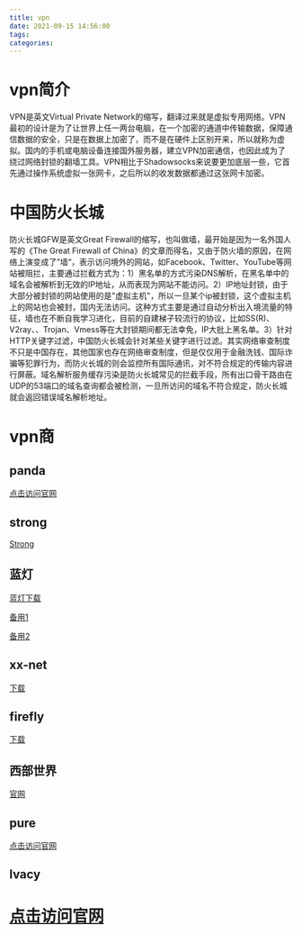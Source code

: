 ```yaml
---
title: vpn
date: 2021-09-15 14:56:00
tags:
categories:
---
```






# vpn简介

VPN是英文Virtual Private Network的缩写，翻译过来就是虚拟专用网络。VPN最初的设计是为了让世界上任一两台电脑，在一个加密的通道中传输数据，保障通信数据的安全，只是在数据上加密了，而不是在硬件上区别开来，所以就称为虚拟。国内的手机或电脑设备连接国外服务器，建立VPN加密通信，也因此成为了绕过网络封锁的翻墙工具。VPN相比于Shadowsocks来说要更加底层一些，它首先通过操作系统虚拟一张网卡，之后所以的收发数据都通过这张网卡加密。



# 中国防火长城

防火长城GFW是英文Great Firewall的缩写，也叫做墙，最开始是因为一名外国人写的《The Great Firewall of China》的文章而得名，又由于防火墙的原因，在网络上演变成了”墙“，表示访问境外的网站，如Facebook、Twitter、YouTube等网站被阻拦，主要通过拦截方式为：1）黑名单的方式污染DNS解析，在黑名单中的域名会被解析到无效的IP地址，从而表现为网站不能访问。2）IP地址封锁，由于大部分被封锁的网站使用的是"虚拟主机"，所以一旦某个ip被封锁，这个虚拟主机上的网站也会被封，国内无法访问。这种方式主要是通过自动分析出入境流量的特征，墙也在不断自我学习进化，目前的自建梯子较流行的协议，比如SS(R)、V2ray、、Trojan、Vmess等在大封锁期间都无法幸免，IP大批上黑名单。3）针对HTTP关键字过滤，中国防火长城会针对某些关键字进行过滤。其实网络审查制度不只是中国存在，其他国家也存在网络审查制度，但是仅仅用于金融洗钱、国际诈骗等犯罪行为，而防火长城的则会监控所有国际通讯，对不符合规定的传输内容进行屏蔽。域名解析服务缓存污染是防火长城常见的拦截手段，所有出口骨干路由在UDP的53端口的域名查询都会被检测，一旦所访问的域名不符合规定，防火长城就会返回错误域名解析地址。

# vpn商

## panda

[点击访问官网](https://www.panhdpe.xyz/)

## strong

[Strong](https://strongvpn.com/)

## 蓝灯

[蓝灯下载](https://gitlab.com/getlantern/lantern-binaries-mirror/-/raw/master/lantern-installer.exe)

[备用1](https://s3.amazonaws.com/lantern/lantern-installer.exe)

[备用2](https://github.com/getlantern/lantern-binaries/raw/master/lantern-installer.exe)



## xx-net

[下载](https://github.com/XX-net/XX-Net/releases/download/4.5.2/XX-Net-windows-4.5.2.7z)

## firefly

[下载](https://raw.githubusercontent.com/cdtmirrors/yhc/master/yhc.exe)

## 西部世界

[官网](https://xbsj9729.website/)

## pure

[点击访问官网](https://my.purevpn.com/login)

## lvacy

# **[点击访问官网](https://www.ivacykodi.com/)**